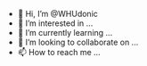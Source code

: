 - 👋 Hi, I’m @WHUdonic
- 👀 I’m interested in ...
- 🌱 I’m currently learning ...
- 💞️ I’m looking to collaborate on ...
- 📫 How to reach me ...

<!---
WHUdonic/WHUdonic is a ✨ special ✨ repository because its `README.md` (this file) appears on your GitHub profile.
You can click the Preview link to take a look at your changes.
--->
